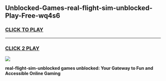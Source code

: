 
## Unblocked-Games-real-flight-sim-unblocked-Play-Free-wq4s6
<h3>
<a href="https://premium76.site?title=real-flight-sim-unblocked&ref=21A">CLICK TO PLAY</a></h3>
<hr>

<h3>
<a href="https://premium76.site?title=real-flight-sim-unblocked&ref=21A">CLICK 2 PLAY</a>
  
</h3>

<a href="https://premium76.site?title=real-flight-sim-unblocked&ref=21A"><img src="https://clearcache.store/games.png"></a>


**real-flight-sim-unblocked games unblocked: Your Gateway to Fun and Accessible Online Gaming**
